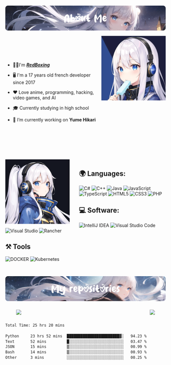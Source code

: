 ![](banner1.png)

<img align="right" width="40%" src="./waifu1.png">
<br>
<br>
<br>
<br>

- 👨‍💻I'm [***RedBoxing***](https://redboxing.fr)
  
- 🖥️ I'm a 17 years old french developer since 2017

- ❤️ Love anime, programming, hacking, video games, and AI

- 🎓 Currently studying in high school
  
- 🔭 I’m currently working on **Yume Hikari**

<br/>
<br/>
<br/>
<br/>
<br/>
<br/>

<img align="left" width="40%" src="./waifu2.png" style="padding-right: 30px">

## 🌍 Languages:
![C#](https://img.shields.io/badge/c%23-%23239120.svg?style=for-the-badge&logo=c-sharp&logoColor=white)
![C++](https://img.shields.io/badge/c++-%2300599C.svg?style=for-the-badge&logo=c%2B%2B&logoColor=white)
![Java](https://img.shields.io/badge/java-%23ED8B00.svg?style=for-the-badge&logo=java&logoColor=white)
![JavaScript](https://img.shields.io/badge/javascript-%23323330.svg?style=for-the-badge&logo=javascript&logoColor=%23F7DF1E)
![TypeScript](https://img.shields.io/badge/typescript-%23007ACC.svg?style=for-the-badge&logo=typescript&logoColor=white)
![HTML5](https://img.shields.io/badge/html5-%23E34F26.svg?style=for-the-badge&logo=html5&logoColor=white)
![CSS3](https://img.shields.io/badge/css3-%231572B6.svg?style=for-the-badge&logo=css3&logoColor=white)
![PHP](https://img.shields.io/badge/PHP-777BB4?style=for-the-badge&logo=php&logoColor=white)

## 💻 Software:
![IntelliJ IDEA](https://img.shields.io/badge/IntelliJIDEA-000000.svg?style=for-the-badge&logo=intellij-idea&logoColor=white)
![Visual Studio Code](https://img.shields.io/badge/Visual%20Studio%20Code-0078d7.svg?style=for-the-badge&logo=visual-studio-code&logoColor=white)
![Visual Studio](https://img.shields.io/badge/Visual%20Studio-5C2D91.svg?style=for-the-badge&logo=visual-studio&logoColor=white)
![Rancher](https://img.shields.io/badge/rancher-%230075A8.svg?style=for-the-badge&logo=rancher&logoColor=white)

## ⚒ Tools 
![DOCKER](https://img.shields.io/badge/Docker-2CA5E0?style=for-the-badge&logo=docker&logoColor=white)
![Kubernetes](https://img.shields.io/badge/kubernetes-%23326ce5.svg?style=for-the-badge&logo=kubernetes&logoColor=white)

<br />

![](banner2.png)

<div style="display: flex; justify-content: center;"> 

<img width="400px" style="margin:10px;" src="https://github-readme-stats.vercel.app/api?username=RedBoxing&count_private=true&show_icons=true&theme=tokyonight">

<img style="margin:10px;" src="https://github-readme-stats.vercel.app/api/top-langs/?username=RedBoxing&layout=compact&theme=tokyonight">

</div>

<!--START_SECTION:waka-->

```txt
Total Time: 25 hrs 20 mins

Python     23 hrs 52 mins  ███████████████████████▓░   94.23 %
Text       52 mins         █░░░░░░░░░░░░░░░░░░░░░░░░   03.47 %
JSON       15 mins         ▒░░░░░░░░░░░░░░░░░░░░░░░░   00.99 %
Bash       14 mins         ▒░░░░░░░░░░░░░░░░░░░░░░░░   00.93 %
Other      3 mins          ░░░░░░░░░░░░░░░░░░░░░░░░░   00.25 %
```

<!--END_SECTION:waka-->
